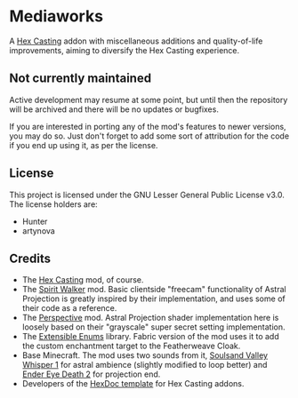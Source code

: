 # Mediaworks

A [Hex Casting](https://github.com/gamma-delta/HexMod) addon with miscellaneous additions and quality-of-life
improvements, aiming to diversify the Hex Casting experience.

## Not currently maintained

Active development may resume at some point, but until then the repository will be archived and there will be no updates or bugfixes.

If you are interested in porting any of the mod's features to newer versions, you may do so. Just don't forget to add some sort of attribution for the code if you end up using it, as per the license.

## License

This project is licensed under the GNU Lesser General Public License v3.0. The license holders are:

- Hunter
- artynova

## Credits

- The [Hex Casting](https://github.com/gamma-delta/HexMod) mod, of course.
- The [Spirit Walker](https://github.com/BasiqueEvangelist/SpiritWalker) mod. Basic clientside "freecam" functionality
  of Astral Projection is greatly inspired by their implementation, and uses some of their code as a reference.
- The [Perspective](https://github.com/MCLegoMan/Perspective) mod. Astral Projection shader implementation here is
  loosely based on their "grayscale" super secret setting implementation.
- The [Extensible Enums](https://github.com/Fuzss/extensibleenums) library. Fabric version of the mod uses it to add the
  custom enchantment target to the Featherweave Cloak.
- Base Minecraft. The mod uses two sounds from
  it, [Soulsand Valley Whisper 1](https://minecraft.fandom.com/wiki/Ambience) for astral ambience (slightly modified to
  loop better) and [Ender Eye Death 2](https://minecraft.fandom.com/wiki/Category:Eye_of_ender_sounds) for projection
  end.
- Developers of the [HexDoc template](https://github.com/hexdoc-dev/hexdoc-hexcasting-template) for Hex Casting addons.
